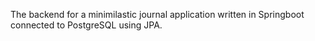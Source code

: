 The backend for a minimilastic journal application written in Springboot connected to PostgreSQL using JPA.

